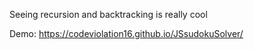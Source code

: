 Seeing recursion and backtracking is really cool

Demo: https://codeviolation16.github.io/JSsudokuSolver/
